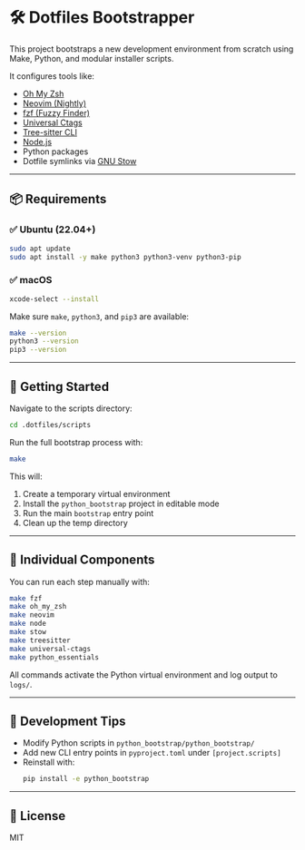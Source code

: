 # 🛠 Dotfiles Bootstrapper

This project bootstraps a new development environment from scratch using Make, Python, and modular installer scripts.

It configures tools like:

- [Oh My Zsh](https://ohmyz.sh/)
- [Neovim (Nightly)](https://github.com/neovim/neovim)
- [fzf (Fuzzy Finder)](https://github.com/junegunn/fzf)
- [Universal Ctags](https://github.com/universal-ctags/ctags)
- [Tree-sitter CLI](https://tree-sitter.github.io/)
- [Node.js](https://nodejs.org/)
- Python packages
- Dotfile symlinks via [GNU Stow](https://www.gnu.org/software/stow/)

---

## 📦 Requirements

### ✅ Ubuntu (22.04+)

```bash
sudo apt update
sudo apt install -y make python3 python3-venv python3-pip
```


### ✅ macOS

```bash
xcode-select --install
```

Make sure `make`, `python3`, and `pip3` are available:

```bash
make --version
python3 --version
pip3 --version
```

---

## 🚀 Getting Started

Navigate to the scripts directory:

```bash
cd .dotfiles/scripts
```

Run the full bootstrap process with:

```bash
make
```

This will:

1. Create a temporary virtual environment
2. Install the `python_bootstrap` project in editable mode
3. Run the main `bootstrap` entry point
4. Clean up the temp directory

---

## 🧩 Individual Components

You can run each step manually with:

```bash
make fzf
make oh_my_zsh
make neovim
make node
make stow
make treesitter
make universal-ctags
make python_essentials
```

All commands activate the Python virtual environment and log output to `logs/`.

---


## 🧪 Development Tips

- Modify Python scripts in `python_bootstrap/python_bootstrap/`
- Add new CLI entry points in `pyproject.toml` under `[project.scripts]`
- Reinstall with:
  ```bash
  pip install -e python_bootstrap
  ```

---

## 📄 License

MIT
